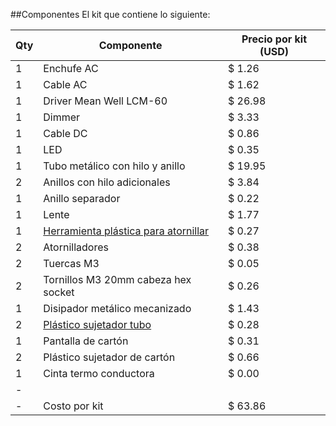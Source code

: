 ##Componentes
El kit que contiene lo siguiente:

|Qty| Componente| Precio por kit (USD)|
|---|---|---|
|1| Enchufe AC|$ 1.26|
1| Cable AC |$ 1.62
1| Driver Mean Well LCM-60 |$ 26.98
1| Dimmer |$ 3.33
1 |Cable DC |$ 0.86
1 |LED |$ 0.35
1 |Tubo metálico con hilo y anillo |$ 19.95
2 |Anillos con hilo adicionales |$ 3.84
1 |Anillo separador |$ 0.22
1 |Lente |$ 1.77
1 |[Herramienta plástica para atornillar](Tubo_impresion)|$ 0.27
2 |Atornilladores |$ 0.38
2 |Tuercas M3 |$ 0.05
2 |Tornillos M3 20mm cabeza hex socket |$ 0.26
1 |Disipador metálico mecanizado |$ 1.43
2 |[Plástico sujetador tubo](TubeHolder) |$ 0.28
1 |Pantalla de cartón |$ 0.31
2 |Plástico sujetador de cartón |$ 0.66
1 |Cinta termo conductora |$ 0.00
|-|| |
|-|Costo por kit |$ 63.86
